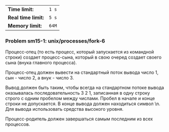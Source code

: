 |                      |       |
|----------------------|-------|
| **Time limit:**      | `1 s` |
| **Real time limit:** | `5 s` |
| **Memory limit:**    | `64M` |


### Problem sm15-1: unix/processes/fork-6

Процесс-отец (то есть процесс, который запускается из командной
строки) создает процесс-сына, который в свою очеред создает
своего сына (внука главного процесса).

Процесс-отец должен вывести на стандартный поток вывода число 1,
сын - число 2, а внук - число 3.

Вывод должен быть таким, чтобы всегда на стандартном потоке
вывода оказывалась последовательность 3 2 1, записанная в одну
строку строго с одним пробелом между числами. Пробел в начале и
конце строки не допускается. В конце вывода должен находиться
символ \n. Для вывода использовать средства высокого уровня.

Процесс-родитель должен завершаться самым последним из всех
процессов.

